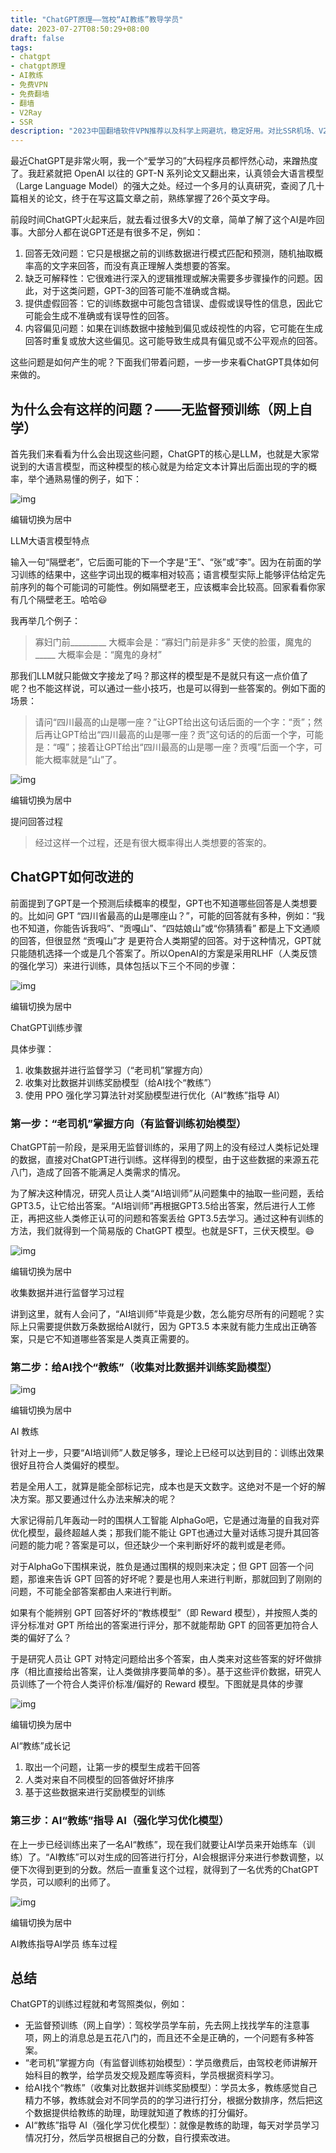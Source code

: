 ```yaml
---
title: "ChatGPT原理——驾校“AI教练”教导学员"
date: 2023-07-27T08:50:29+08:00
draft: false
tags:
- chatgpt
- chatgpt原理
- AI教练
- 免费VPN
- 免费翻墙
- 翻墙
- V2Ray
- SSR
description: "2023中国翻墙软件VPN推荐以及科学上网避坑，稳定好用。对比SSR机场、V2ray、VPS搭建梯子等科学上网与翻墙软件，中国最新科学上网翻墙梯子VPN下载推荐，访问Chatgpt。"
---
```



最近ChatGPT是非常火啊，我一个“爱学习的”大码程序员都怦然心动，来蹭热度了。我赶紧就把 OpenAI 以往的 GPT-N 系列论文又翻出来，认真领会大语言模型（Large Language Model）的强大之处。经过一个多月的认真研究，查阅了几十篇相关的论文，终于在写这篇文章之前，熟练掌握了26个英文字母。

前段时间ChatGPT火起来后，就去看过很多大V的文章，简单了解了这个AI是咋回事。大部分人都在说GPT还是有很多不足，例如：

1. 回答无效问题：它只是根据之前的训练数据进行模式匹配和预测，随机抽取概率高的文字来回答，而没有真正理解人类想要的答案。
2. 缺乏可解释性：它很难进行深入的逻辑推理或解决需要多步骤操作的问题。因此，对于这类问题，GPT-3的回答可能不准确或含糊。
3. 提供虚假回答：它的训练数据中可能包含错误、虚假或误导性的信息，因此它可能会生成不准确或有误导性的回答。
4. 内容偏见问题：如果在训练数据中接触到偏见或歧视性的内容，它可能在生成回答时重复或放大这些偏见。这可能导致生成具有偏见或不公平观点的回答。

这些问题是如何产生的呢？下面我们带着问题，一步一步来看ChatGPT具体如何来做的。

## 为什么会有这样的问题？——无监督预训练（网上自学）

首先我们来看看为什么会出现这些问题，ChatGPT的核心是LLM，也就是大家常说到的大语言模型，而这种模型的核心就是为给定文本计算出后面出现的字的概率，举个通熟易懂的例子，如下：

![img](https://picx.zhimg.com/80/v2-5b4140ede9714119959b534d9337311d_720w.png?source=d16d100b)



编辑切换为居中

LLM大语言模型特点

输入一句“隔壁老”，它后面可能的下一个字是“王”、“张”或“李”。因为在前面的学习训练的结果中，这些字词出现的概率相对较高；语言模型实际上能够评估给定先前序列的每个可能词的可能性。例如隔壁老王，应该概率会比较高。回家看看你家有几个隔壁老王。哈哈😃

我再举几个例子：

> 寡妇门前_________             大概率会是：“寡妇门前是非多” 天使的脸蛋，魔鬼的_____  大概率会是：“魔鬼的身材”

那我们LLM就只能做文字接龙了吗？那这样的模型是不是就只有这一点价值了呢？也不能这样说，可以通过一些小技巧，也是可以得到一些答案的。例如下面的场景：

> 请问“四川最高的山是哪一座？”让GPT给出这句话后面的一个字：“贡”；然后再让GPT给出“四川最高的山是哪一座？贡”这句话的的后面一个字，可能是：“嘎”；接着让GPT给出“四川最高的山是哪一座？贡嘎”后面一个字，可能大概率就是“山”了。

![img](https://pic1.zhimg.com/80/v2-12db090bf98113b8dbad1d45915c916a_720w.png?source=d16d100b)



编辑切换为居中

提问回答过程

> 经过这样一个过程，还是有很大概率得出人类想要的答案的。

## ChatGPT如何改进的

前面提到了GPT是一个预测后续概率的模型，GPT也不知道哪些回答是人类想要的。比如问 GPT “四川省最高的山是哪座山？”，可能的回答就有多种，例如：“我也不知道，你能告诉我吗”、“贡嘎山”、“四姑娘山”或“你猜猜看” 都是上下文通顺的回答，但很显然 “贡嘎山”才 是更符合人类期望的回答。对于这种情况，GPT就只能随机选择一个或是几个答案了。所以OpenAI的方案是采用RLHF（人类反馈的强化学习）来进行训练，具体包括以下三个不同的步骤：

![img](https://pic1.zhimg.com/80/v2-a3f0b9d0641739699fcd8befbbc29331_720w.png?source=d16d100b)



编辑切换为居中

ChatGPT训练步骤

具体步骤：

1. 收集数据并进行监督学习（“老司机”掌握方向）
2. 收集对比数据并训练奖励模型（给AI找个“教练”）
3. 使用 PPO 强化学习算法针对奖励模型进行优化（AI“教练”指导 AI）

### 第一步：“老司机”掌握方向（有监督训练初始模型）

ChatGPT前一阶段，是采用无监督训练的，采用了网上的没有经过人类标记处理的数据，直接对ChatGPT进行训练。这样得到的模型，由于这些数据的来源五花八门，造成了回答不能满足人类需求的情况。

为了解决这种情况，研究人员让人类“AI培训师”从问题集中的抽取一些问题，丢给GPT3.5，让它给出答案。“AI培训师”再根据GPT3.5给出答案，然后进行人工修正，再把这些人类修正认可的问题和答案丢给 GPT3.5去学习。通过这种有训练的方法，我们就得到一个简易版的 ChatGPT 模型。也就是SFT，三伏天模型。😄

![img](https://picx.zhimg.com/80/v2-971b91b5a610cd847e0d98bdbf764c27_720w.png?source=d16d100b)



编辑切换为居中

收集数据并进行监督学习过程

讲到这里，就有人会问了，“AI培训师”毕竟是少数，怎么能穷尽所有的问题呢？实际上只需要提供数万条数据给AI就行，因为 GPT3.5 本来就有能力生成出正确答案，只是它不知道哪些答案是人类真正需要的。

### 第二步：给AI找个“教练”（收集对比数据并训练奖励模型）

![img](https://picx.zhimg.com/80/v2-1e3922e1d8724a54df765d9fc74e6b0e_720w.png?source=d16d100b)



编辑切换为居中

AI 教练

针对上一步，只要“AI培训师”人数足够多，理论上已经可以达到目的：训练出效果很好且符合人类偏好的模型。

若是全用人工，就算是能全部标记完，成本也是天文数字。这绝对不是一个好的解决方案。那又要通过什么办法来解决的呢？

大家记得前几年轰动一时的围棋人工智能 AlphaGo吧，它是通过海量的自我对弈优化模型，最终超越人类；那我们能不能让 GPT也通过大量对话练习提升其回答问题的能力呢？答案是可以，但还缺少一个来判断好坏的裁判或是老师。

对于AlphaGo下围棋来说，胜负是通过围棋的规则来决定；但 GPT 回答一个问题，那谁来告诉 GPT 回答的好坏呢？要是也用人来进行判断，那就回到了刚刚的问题，不可能全部答案都由人来进行判断。

如果有个能辨别 GPT 回答好坏的“教练模型”（即 Reward 模型），并按照人类的评分标准对 GPT 所给出的答案进行评分，那不就能帮助 GPT 的回答更加符合人类的偏好了么？

于是研究人员让 GPT 对特定问题给出多个答案，由人类来对这些答案的好坏做排序（相比直接给出答案，让人类做排序要简单的多）。基于这些评价数据，研究人员训练了一个符合人类评价标准/偏好的 Reward 模型。下图就是具体的步骤

![img](https://picx.zhimg.com/80/v2-623455230c49b9aa089dc32a8cde695c_720w.png?source=d16d100b)



编辑切换为居中

AI“教练”成长记

1. 取出一个问题，让第一步的模型生成若干回答
2. 人类对来自不同模型的回答做好坏排序
3. 基于这些数据来进行奖励模型的训练

### 第三步：AI“教练”指导 AI（强化学习优化模型）

在上一步已经训练出来了一名AI“教练”，现在我们就要让AI学员来开始练车（训练）了。“AI教练”可以对生成的回答进行打分，AI会根据评分来进行参数调整，以便下次得到更到的分数。然后一直重复这个过程，就得到了一名优秀的ChatGPT学员，可以顺利的出师了。

![img](https://picx.zhimg.com/80/v2-252d25ba7b4f58f379483ac2f9019d32_720w.png?source=d16d100b)



编辑切换为居中

AI教练指导AI学员 练车过程

## 总结

ChatGPT的训练过程就和考驾照类似，例如：

- 无监督预训练（网上自学）：驾校学员学车前，先去网上找找学车的注意事项，网上的消息总是五花八门的，而且还不全是正确的，一个问题有多种答案。
- “老司机”掌握方向（有监督训练初始模型）：学员缴费后，由驾校老师讲解开始科目的教学，给学员发交规及题库等资料，学员根据资料学习。
- 给AI找个“教练”（收集对比数据并训练奖励模型）：学员太多，教练感觉自己精力不够，教练就会对不同学员的的学习进行打分，根据分数排序，然后把这个数据提供给教练的助理，助理就知道了教练的打分偏好。
- AI“教练”指导 AI（强化学习优化模型）：就像是教练的助理，每天对学员学习情况打分，然后学员根据自己的分数，自行摸索改进。